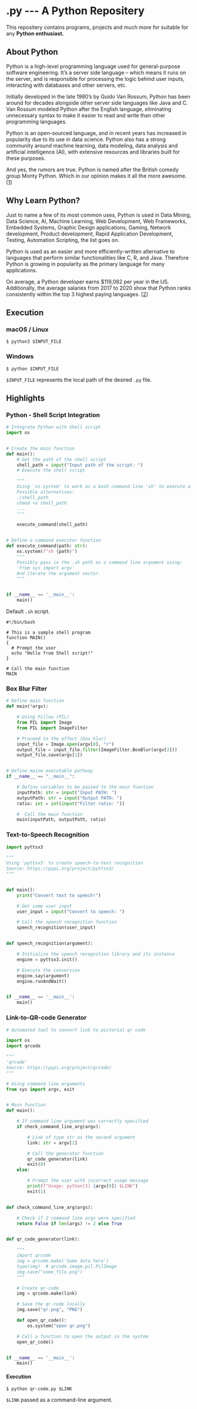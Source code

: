 # .py --- A Python Repositery

This repositery contains programs, projects and much more for suitable for any
__Python enthusiast.__

## About Python
Python is a high-level programming language used for general-purpose software engineering. It’s a server side language – which means it runs on the server, and is responsible for processing the logic behind user inputs, interacting with databases and other servers, etc.

Initially developed in the late 1980’s by Guido Van Rossum, Python has been around for decades alongside other server side languages like Java and C. Van Rossum modeled Python after the English language, eliminating unnecessary syntax to make it easier to read and write than other programming languages.

Python is an open-sourced language, and in recent years has increased in popularity due to its use in data science. Python also has a strong community around machine learning, data modeling, data analysis and artificial intelligence (AI), with extensive resources and libraries built for these purposes.

And yes, the rumors are true. Python is named after the British comedy group Monty Python. Which in our opinion makes it all the more awesome. [[1]][WIKI]

## Why Learn Python?

Just to name a few of its most common uses, Python is used in Data Mining, Data Science, AI, Machine Learning, Web Development, Web Frameworks, Embedded Systems, Graphic Design applications, Gaming, Network development, Product development, Rapid Application Development, Testing, Automation Scripting, the list goes on.

Python is used as an easier and more efficiently-written alternative to languages that perform similar functionalities like C, R, and Java. Therefore Python is growing in popularity as the primary language for many applications.

On average, a Python developer earns $119,082 per year in the US. Additionally, the average salaries from 2017 to 2020 show that Python ranks consistently within the top 3 highest paying languages. [[2]][WIKI]
## Execution
### macOS / Linux

```shell
$ python3 $INPUT_FILE
```

### Windows
```shell
$ python $INPUT_FILE
```

`$INPUT_FILE` represents the local path of the desired `.py` file.

## Highlights
### Python - Shell Script Integration

```python
# Integrate Python with Shell script
import os


# Create the main function
def main():
    # Get the path of the shell script
    shell_path = input("Input path of the script: ")
    # Execute the shell script

    """
    Using 'os.system' to work as a bash command line 'sh' to execute a .sh file.
    Possible alternatives: 
    ./shell_path
    chmod +x shell_path
    ... 
    """

    execute_command(shell_path)


# Define a command executor function
def execute_command(path: str):
    os.system(f"sh {path}")
    """
    Possibly pass in the .sh path as a command line argument using:
    'from sys import argv'
    And iterate the argument vector.
    """


if __name__ == '__main__':
    main()

```

Default `.sh` script.

```shell
#!/bin/bash

# This is a sample shell program
function MAIN()
{
  # Prompt the user
  echo "Hello from Shell script!"
}

# Call the main function
MAIN

```

### Box Blur Filter
```python
# Define main function
def main(*argv):

    # Using Pillow (PIL)
    from PIL import Image
    from PIL import ImageFilter

    # Proceed to the effect (box blur)
    input_file = Image.open(argv[0], "r")
    output_file = input_file.filter(ImageFilter.BoxBlur(argv[2]))
    output_file.save(argv[1])


# Define maine executable pathway
if __name__ == "__main__":

    # Define variables to be passed to the main function
    inputPath: str = input("Input PATH: ")
    outputPath: str = input("Output PATH: ")
    ratio: int = int(input("Filter ratio: "))

    #  Call the main function
    main(inputPath, outputPath, ratio)

```

### Text-to-Speech Recognition

```python
import pyttsx3

"""
Using 'pyttsx3' to create speech-to-text recognition
Source: https://pypi.org/project/pyttsx3/
"""


def main():
    print("Convert text to speech!")

    # Get some user input
    user_input = input("Convert to speech: ")

    # Call the speech recognition function
    speech_recognition(user_input)


def speech_recognition(argument):

    # Initialise the speech recognition library and its instance
    engine = pyttsx3.init()

    # Execute the conversion
    engine.say(argument)
    engine.runAndWait()


if __name__ == '__main__':
    main()
```

### Link-to-QR-code Generator
```python
# Automated tool to convert link to pictorial qr code

import os
import qrcode

"""
'qrcode'
Source: https://pypi.org/project/qrcode/
"""

# Using command line arguments
from sys import argv, exit


# Main function
def main():

    # If command line argument was correctly specified
    if check_command_line_arg(argv):

        # Link of type str as the second argument
        link: str = argv[1]

        # Call the generator function
        qr_code_generator(link)
        exit(0)
    else:

        # Prompt the user with incorrect usage message
        print(f"Usage: python[3] {argv[0]} $LINK")
        exit(1)


def check_command_line_arg(args):

    # Check if 2 command line args were specified
    return False if len(args) != 2 else True


def qr_code_generator(link):

    """
    import qrcode
    img = qrcode.make('Some data here')
    type(img)  # qrcode.image.pil.PilImage
    img.save("some_file.png")
    """

    # Create qr-code
    img = qrcode.make(link)

    # Save the qr-code locally
    img.save("qr.png", "PNG")

    def open_qr_code():
        os.system("open qr.png")

    # Call a function to open the output in the system
    open_qr_code()


if __name__ == '__main__':
    main()

```

#### Execution

```shell
$ python qr-code.py $LINK
```

`$LINK` passed as a command-line argument.

<!-- LINKS AND REFS -->
[WIKI]: https://codingnomads.co/why-learn-python/